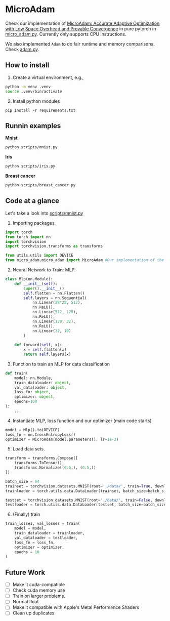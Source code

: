 # MicroAdam


Check our implementation of [MicroAdam: Accurate Adaptive Optimization with Low Space Overhead and Provable Convergence](https://arxiv.org/pdf/2405.15593) in pure pytorch in [micro_adam.py](https://github.com/L4rralde/MicroAdam/blob/main/src/micro_adam/micro_adam.py). Currently only supports CPU instructions.

We also implemented `Adam` to do fair runtime and memory comparisons. Check [adam.py](https://github.com/L4rralde/MicroAdam/blob/main/src/adam/adam.py).

## How to install

1. Create a virtual environment, e.g.,

```bash
python -m venv .venv
source .venv/bin/activate
```

2. Install python modules

```
pip install -r requirements.txt
```


## Runnin examples

**Mnist**

```bash
python scripts/mnist.py
```

**Iris**

```bash
python scripts/iris.py
```

**Breast cancer**

```bash
python scripts/breast_cancer.py
```

## Code at a glance

Let's take a look into [scripts/mnist.py](https://github.com/L4rralde/MicroAdam/blob/main/scripts/mnist.py)


1. Importing packages.

```python
import torch
from torch import nn
import torchvision
import torchvision.transforms as transforms

from utils.utils import DEVICE
from micro_adam.micro_adam import MicroAdam #Our implementation of the optimizer.
```

2. Neural Network to Train: MLP.

```python
class Mlp(nn.Module):
    def __init__(self):
        super().__init__()
        self.flatten = nn.Flatten()
        self.layers = nn.Sequential(
            nn.Linear(28*28, 512),
            nn.ReLU(),
            nn.Linear(512, 128),
            nn.ReLU(),
            nn.Linear(128, 32),
            nn.ReLU(),
            nn.Linear(32, 10)
        )
    
    def forward(self, x):
        x = self.flatten(x)
        return self.layers(x)
```

3. Function to train an MLP for data classification

```python
def train(
    model: nn.Module,
    train_dataloader: object,
    val_dataloader: object,
    loss_fn: object,
    optimizer: object,
    epochs=100
):
    ...
```

4. Instantiate MLP, loss function and our optimizer (main code starts)
```python
model = Mlp().to(DEVICE)
loss_fn = nn.CrossEntropyLoss()
optimizer = MicroAdam(model.parameters(), lr=1e-3)
```

5. Load data sets.
```python
transform = transforms.Compose([
    transforms.ToTensor(),
    transforms.Normalize((0.5,), (0.5,))
])

batch_size = 64
trainset = torchvision.datasets.MNIST(root='./data/', train=True, download=True, transform=transform)
trainloader = torch.utils.data.DataLoader(trainset, batch_size=batch_size, shuffle=True, num_workers=2)

testset = torchvision.datasets.MNIST(root='./data/', train=False, download=True, transform=transform)
testloader = torch.utils.data.DataLoader(testset, batch_size=batch_size, shuffle=False, num_workers=2)
```

6. (Finally) train

```python
train_losses, val_losses = train(
    model = model,
    train_dataloader = trainloader,
    val_dataloader = testloader,
    loss_fn = loss_fn,
    optimizer = optimizer,
    epochs = 10
)
```

## Future Work

- [ ] Make it cuda-compatible
- [ ] Check cuda memory use
- [ ] Train on larger problems.
- [ ] Normal float
- [ ] Make it compatible with Apple's Metal Performance Shaders
- [ ] Clean up duplicates

